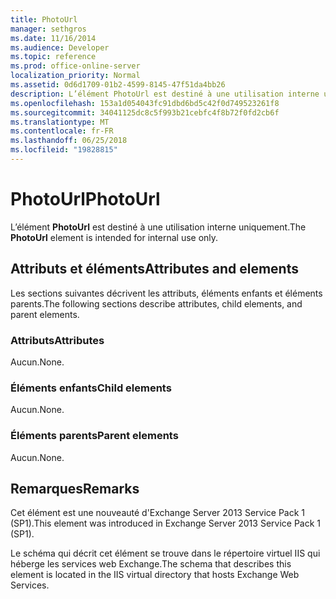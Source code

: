 ```yaml
---
title: PhotoUrl
manager: sethgros
ms.date: 11/16/2014
ms.audience: Developer
ms.topic: reference
ms.prod: office-online-server
localization_priority: Normal
ms.assetid: 0d6d1709-01b2-4599-8145-47f51da4bb26
description: L’élément PhotoUrl est destiné à une utilisation interne uniquement.
ms.openlocfilehash: 153a1d054043fc91dbd6bd5c42f0d749523261f8
ms.sourcegitcommit: 34041125dc8c5f993b21cebfc4f8b72f0fd2cb6f
ms.translationtype: MT
ms.contentlocale: fr-FR
ms.lasthandoff: 06/25/2018
ms.locfileid: "19828815"
---
```

# <a name="photourl"></a><span data-ttu-id="5b60d-103">PhotoUrl</span><span class="sxs-lookup"><span data-stu-id="5b60d-103">PhotoUrl</span></span>

<span data-ttu-id="5b60d-104">L’élément **PhotoUrl** est destiné à une utilisation interne uniquement.</span><span class="sxs-lookup"><span data-stu-id="5b60d-104">The **PhotoUrl** element is intended for internal use only.</span></span> 

## <a name="attributes-and-elements"></a><span data-ttu-id="5b60d-105">Attributs et éléments</span><span class="sxs-lookup"><span data-stu-id="5b60d-105">Attributes and elements</span></span>

<span data-ttu-id="5b60d-106">Les sections suivantes décrivent les attributs, éléments enfants et éléments parents.</span><span class="sxs-lookup"><span data-stu-id="5b60d-106">The following sections describe attributes, child elements, and parent elements.</span></span>
  
### <a name="attributes"></a><span data-ttu-id="5b60d-107">Attributs</span><span class="sxs-lookup"><span data-stu-id="5b60d-107">Attributes</span></span>

<span data-ttu-id="5b60d-108">Aucun.</span><span class="sxs-lookup"><span data-stu-id="5b60d-108">None.</span></span>
  
### <a name="child-elements"></a><span data-ttu-id="5b60d-109">Éléments enfants</span><span class="sxs-lookup"><span data-stu-id="5b60d-109">Child elements</span></span>

<span data-ttu-id="5b60d-110">Aucun.</span><span class="sxs-lookup"><span data-stu-id="5b60d-110">None.</span></span>
  
### <a name="parent-elements"></a><span data-ttu-id="5b60d-111">Éléments parents</span><span class="sxs-lookup"><span data-stu-id="5b60d-111">Parent elements</span></span>

<span data-ttu-id="5b60d-112">Aucun.</span><span class="sxs-lookup"><span data-stu-id="5b60d-112">None.</span></span>
  
## <a name="remarks"></a><span data-ttu-id="5b60d-113">Remarques</span><span class="sxs-lookup"><span data-stu-id="5b60d-113">Remarks</span></span>

<span data-ttu-id="5b60d-114">Cet élément est une nouveauté d'Exchange Server 2013 Service Pack 1 (SP1).</span><span class="sxs-lookup"><span data-stu-id="5b60d-114">This element was introduced in Exchange Server 2013 Service Pack 1 (SP1).</span></span>
  
<span data-ttu-id="5b60d-115">Le schéma qui décrit cet élément se trouve dans le répertoire virtuel IIS qui héberge les services web Exchange.</span><span class="sxs-lookup"><span data-stu-id="5b60d-115">The schema that describes this element is located in the IIS virtual directory that hosts Exchange Web Services.</span></span>
  


